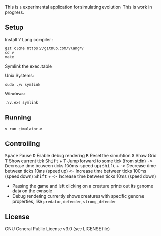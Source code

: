 This is a experimental application for simulating evolution. This is work in progress.

## Setup
Install V Lang compiler :

```
git clone https://github.com/vlang/v
cd v
make
```

Symlink the executable

Unix Systems:

```
sudo ./v symlink
```

Windows:

```
.\v.exe symlink
```

## Running

```
v run simulator.v
```

## Controlling

<kbd>Space</kbd> Pause
<kbd>D</kbd> Enable debug rendering
<kbd>R</kbd> Reset the simulation
<kbd>G</kbd> Show Grid
<kbd>T</kbd> Show current tick
<kbd>Shift</kbd> + <kbd>T</kbd> Jump forward to some tick (from stdin)
<kbd>-></kbd> Decrease time between ticks 100ms (speed up)
<kbd>Shift</kbd> + <kbd>-></kbd> Decrease time between ticks 10ms (speed up)
<kbd><-</kbd> Increase time between ticks 100ms (speed down)
<kbd>Shift</kbd> + <kbd><-</kbd> Increase time between ticks 10ms (speed down)

- Pausing the game and left clicking on a creature prints out its genome data on the console
- Debug rendering currently shows creatures with specific genome properties, like `predator`, `defender`, `strong_defender`

## License

GNU General Public License v3.0 (see LICENSE file)